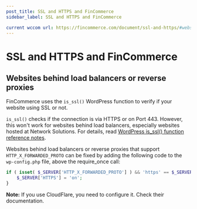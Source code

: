 ```yaml
---
post_title: SSL and HTTPS and FinCommerce
sidebar_label: SSL and HTTPS and FinCommerce

current wccom url: https://fincommerce.com/document/ssl-and-https/#websites-behind-load-balancers-or-reverse-proxies
---
```


# SSL and HTTPS and FinCommerce

## Websites behind load balancers or reverse proxies

FinCommerce uses the `is_ssl()` WordPress function to verify if your website using SSL or not.

`is_ssl()` checks if the connection is via HTTPS or on Port 443. However, this won't work for websites behind load balancers, especially websites hosted at Network Solutions. For details, read [WordPress is_ssl() function reference notes](https://codex.wordpress.org/Function_Reference/is_ssl#Notes).

Websites behind load balancers or reverse proxies that support `HTTP_X_FORWARDED_PROTO` can be fixed by adding the following code to the `wp-config.php` file, above the require_once call:

```php
if ( isset( $_SERVER['HTTP_X_FORWARDED_PROTO'] ) && 'https' == $_SERVER['HTTP_X_FORWARDED_PROTO'] ) {
    $_SERVER['HTTPS'] = 'on';
}
```

**Note:** If you use CloudFlare, you need to configure it. Check their documentation.
